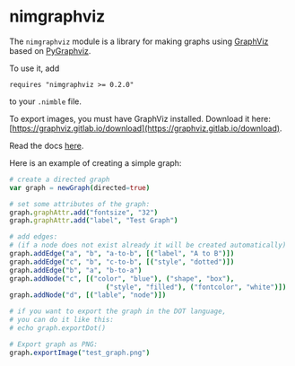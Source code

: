 # nimgraphviz

The `nimgraphviz` module is a library for making graphs using
[GraphViz](http://www.graphviz.org) based on
[PyGraphviz](http://pygraphviz.github.io).

To use it, add
```
requires "nimgraphviz >= 0.2.0"
```
to your `.nimble` file.

To export images, you must have GraphViz installed. Download it here:
[https://graphviz.gitlab.io/download](https://graphviz.gitlab.io/download).

Read the docs [here](https://quinnfreedman.github.io/nimgraphviz/).

Here is an example of creating a simple graph:

```nim
# create a directed graph
var graph = newGraph(directed=true)

# set some attributes of the graph:
graph.graphAttr.add("fontsize", "32")
graph.graphAttr.add("label", "Test Graph")

# add edges:
# (if a node does not exist already it will be created automatically)
graph.addEdge("a", "b", "a-to-b", [("label", "A to B")])
graph.addEdge("c", "b", "c-to-b", [("style", "dotted")])
graph.addEdge("b", "a", "b-to-a")
graph.addNode("c", [("color", "blue"), ("shape", "box"),
                        ("style", "filled"), ("fontcolor", "white")])
graph.addNode("d", [("lable", "node")])

# if you want to export the graph in the DOT language,
# you can do it like this:
# echo graph.exportDot()

# Export graph as PNG:
graph.exportImage("test_graph.png")
```
